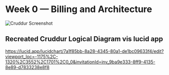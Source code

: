 # Week 0 — Billing and Architecture

![Cruddur Screenshot](./docs/assets/Cruddur_Logical_Diagram.jpeg)

## Recreated Cruddur Logical Diagram vis lucid app


https://lucid.app/lucidchart/7a1f85bb-8a28-4345-80a1-de1bc09633f4/edit?viewport_loc=-1175%2C-1320%2C3552%2C1701%2C0_0&invitationId=inv_9ba9e333-8ff9-4135-8e89-d7833238e8f8
